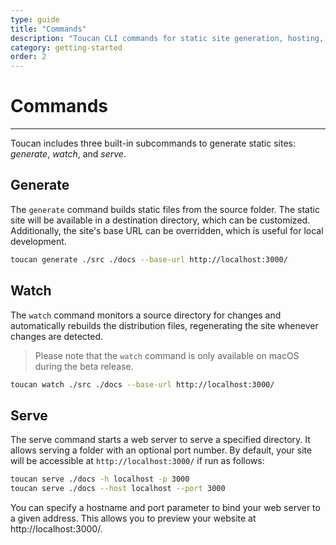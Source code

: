 ```yaml
---
type: guide
title: "Commands"
description: "Toucan CLI commands for static site generation, hosting, and deployment"
category: getting-started
order: 2
---
```


# Commands
---

Toucan includes three built-in subcommands to generate static sites: _generate_, _watch_, and _serve_. 

## Generate

The `generate` command builds static files from the source folder. The static site will be available in a destination directory, which can be customized. Additionally, the site's base URL can be overridden, which is useful for local development.

```sh
toucan generate ./src ./docs --base-url http://localhost:3000/
```

## Watch

The `watch` command monitors a source directory for changes and automatically rebuilds the distribution files, regenerating the site whenever changes are detected.

> Please note that the `watch` command is only available on macOS during the beta release.​

```sh
toucan watch ./src ./docs --base-url http://localhost:3000/
``` 

## Serve

The serve command starts a web server to serve a specified directory. It allows serving a folder with an optional port number. By default, your site will be accessible at `http://localhost:3000/` if run as follows:

```sh
toucan serve ./docs -h localhost -p 3000
toucan serve ./docs --host localhost --port 3000
``` 

You can specify a hostname and port parameter to bind your web server to a given address. This allows you to preview your website at http://localhost:3000/.
